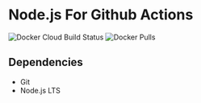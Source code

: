 # Node.js For Github Actions

![Docker Cloud Build Status](https://img.shields.io/docker/cloud/build/thonatos/github-actions-nodejs.svg?style=flat-square) ![Docker Pulls](https://img.shields.io/docker/pulls/thonatos/github-actions-nodejs.svg?style=flat-square)

## Dependencies

- Git
- Node.js LTS
